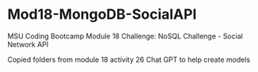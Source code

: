 # Mod18-MongoDB-SocialAPI

MSU Coding Bootcamp Module 18 Challenge: NoSQL Challenge - Social Network API

Copied folders from module 18 activity 26
Chat GPT to help create models
